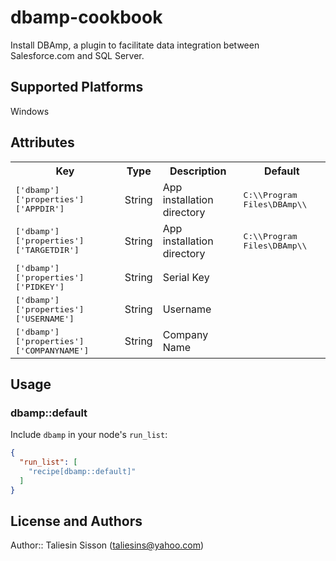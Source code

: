 # dbamp-cookbook

Install DBAmp, a plugin to facilitate data integration between Salesforce.com and SQL Server.

## Supported Platforms

Windows

## Attributes

<table>
  <tr>
    <th>Key</th>
    <th>Type</th>
    <th>Description</th>
    <th>Default</th>
  </tr>
  <tr>
    <td><tt>['dbamp']['properties']['APPDIR']</tt></td>
    <td>String</td>
    <td>App installation directory</td>
    <td><tt>C:\\Program Files\DBAmp\\</tt></td>
  </tr>
  <tr>
    <td><tt>['dbamp']['properties']['TARGETDIR']</tt></td>
    <td>String</td>
    <td>App installation directory</td>
    <td><tt>C:\\Program Files\DBAmp\\</tt></td>
  </tr>
  <tr>
    <td><tt>['dbamp']['properties']['PIDKEY']</tt></td>
    <td>String</td>
    <td>Serial Key</td>
    <td><tt></tt></td>
  </tr>
  <tr>
    <td><tt>['dbamp']['properties']['USERNAME']</tt></td>
    <td>String</td>
    <td>Username</td>
    <td><tt></tt></td>
  </tr>
  <tr>
    <td><tt>['dbamp']['properties']['COMPANYNAME']</tt></td>
    <td>String</td>
    <td>Company Name</td>
    <td><tt></tt></td>
  </tr>    
</table>

## Usage

### dbamp::default

Include `dbamp` in your node's `run_list`:

```json
{
  "run_list": [
    "recipe[dbamp::default]"
  ]
}
```

## License and Authors

Author:: Taliesin Sisson (<taliesins@yahoo.com>)

